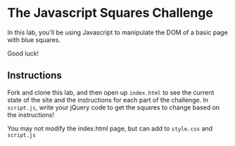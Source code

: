 # The Javascript Squares Challenge

In this lab, you'll be using Javascript to manipulate the DOM of a basic page with blue squares. 

Good luck!

## Instructions

Fork and clone this lab, and then open up `index.html` to see the current state of the site and the instructions for each part of the challenge. In `script.js`, write your jQuery code to get the squares to change based on the instructions!

You may not modify the index.html page, but can add to `style.css` and `script.js`
